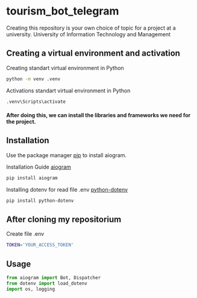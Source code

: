 # tourism_bot_telegram
Creating this repository is your own choice of topic for a project at a university. University of Information Technology and Management

## Creating a virtual environment and activation 

Creating standart virtual environment in Python
```bash
python -m venv .venv
```

Activations standart virtual environment in Python
```bash
.venv\Scripts\activate
```

#### After doing this, we can install the libraries and frameworks we need for the project.

## Installation
Use the package manager [pip](https://pip.pypa.io/en/stable/) to install aiogram.

Installation Guide [aiogram](https://docs.aiogram.dev/en/latest/install.html)
```bash
pip install aiogram
```

Installing dotenv for read file .env [python-dotenv](https://pypi.org/project/python-dotenv/)
```bash
pip install python-dotenv
```

## After cloning my repositorium 

Create file .env
```bash
TOKEN='YOUR_ACCESS_TOKEN'
```

## Usage 

```python
from aiogram import Bot, Dispatcher
from dotenv import load_dotenv
import os, logging
```